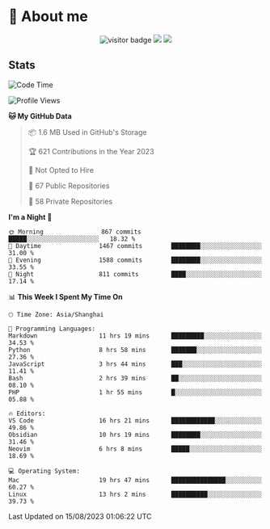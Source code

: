 <!-- ![](https://youpai.roccoshi.top/img/20200804214216.png) -->

# 🧐 About me
 
<p align="center">
<img src="https://visitor-badge.laobi.icu/badge?page_id=Lincest.Lincest&title=hits" alt="visitor badge"/>
<a href="mailto:imroccoshi@gmail.com"><img src="https://img.shields.io/badge/gmail-imroccoshi%40gmail.com-red"></a>
<a href="https://blog.roccoshi.top"><img src="https://img.shields.io/badge/blog-roccoshi-green"></a>
</p>

## Stats

<!--START_SECTION:waka-->
![Code Time](http://img.shields.io/badge/Code%20Time-503%20hrs%2029%20mins-blue)

![Profile Views](http://img.shields.io/badge/Profile%20Views-77-blue)

**🐱 My GitHub Data** 

> 📦 1.6 MB Used in GitHub's Storage 
 > 
> 🏆 621 Contributions in the Year 2023
 > 
> 🚫 Not Opted to Hire
 > 
> 📜 67 Public Repositories 
 > 
> 🔑 58 Private Repositories 
 > 
**I'm a Night 🦉** 

```text
🌞 Morning                867 commits         █████░░░░░░░░░░░░░░░░░░░░   18.32 % 
🌆 Daytime                1467 commits        ████████░░░░░░░░░░░░░░░░░   31.00 % 
🌃 Evening                1588 commits        ████████░░░░░░░░░░░░░░░░░   33.55 % 
🌙 Night                  811 commits         ████░░░░░░░░░░░░░░░░░░░░░   17.14 % 
```


📊 **This Week I Spent My Time On** 

```text
🕑︎ Time Zone: Asia/Shanghai

💬 Programming Languages: 
Markdown                 11 hrs 19 mins      █████████░░░░░░░░░░░░░░░░   34.53 % 
Python                   8 hrs 58 mins       ███████░░░░░░░░░░░░░░░░░░   27.36 % 
JavaScript               3 hrs 44 mins       ███░░░░░░░░░░░░░░░░░░░░░░   11.41 % 
Bash                     2 hrs 39 mins       ██░░░░░░░░░░░░░░░░░░░░░░░   08.10 % 
PHP                      1 hr 55 mins        █░░░░░░░░░░░░░░░░░░░░░░░░   05.88 % 

🔥 Editors: 
VS Code                  16 hrs 21 mins      ████████████░░░░░░░░░░░░░   49.86 % 
Obsidian                 10 hrs 19 mins      ████████░░░░░░░░░░░░░░░░░   31.46 % 
Neovim                   6 hrs 8 mins        █████░░░░░░░░░░░░░░░░░░░░   18.69 % 

💻 Operating System: 
Mac                      19 hrs 47 mins      ███████████████░░░░░░░░░░   60.27 % 
Linux                    13 hrs 2 mins       ██████████░░░░░░░░░░░░░░░   39.73 % 
```


 Last Updated on 15/08/2023 01:06:22 UTC
<!--END_SECTION:waka-->


